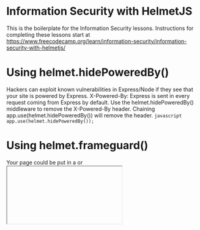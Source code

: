 # Information Security with HelmetJS

This is the boilerplate for the Information Security lessons. Instructions for completing these lessons start at https://www.freecodecamp.org/learn/information-security/information-security-with-helmetjs/


# Using helmet.hidePoweredBy()
Hackers can exploit known vulnerabilities in Express/Node if they see that your site is powered by Express. X-Powered-By: Express is sent in every request coming from Express by default. Use the helmet.hidePoweredBy() middleware to remove the X-Powered-By header. Chaining app.use(helmet.hidePoweredBy()) will remove the header.
    ```javascript
    app.use(helmet.hidePoweredBy());
    ```

# Using helmet.frameguard()
Your page could be put in a <frame> or <iframe> without your consent. This can result in clickjacking attacks, among other things. Clickjacking is a technique of tricking a user into interacting with a page different from what the user thinks it is. This can be obtained by putting your page in a <frame> with a different page in it. To avoid your page to be iframed, you can use the frameguard middleware. This middleware sets the X-Frame-Options header. It restricts who can put your site in a frame. It has three settings: DENY, SAMEORIGIN, and ALLOW-FROM.
    ```javascript
    app.use(helmet.frameguard({action: 'deny'}));
    ```

# Using helmet.xssFilter()
X-XSS-Protection is a feature of Internet Explorer, Chrome and Safari that stops pages from loading when they detect reflected cross-site scripting (XSS) attacks. Although these protections are largely unnecessary in modern browsers when sites implement a strong Content-Security-Policy that disables the use of inline JavaScript ('unsafe-inline'), they can still provide protections for users of older web browsers. This middleware sets the X-XSS-Protection header. This header is used by Internet Explorer, and Chrome.
    ```javascript
    app.use(helmet.xssFilter());
    ```
